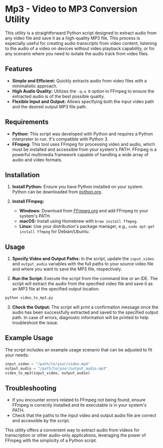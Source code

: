 # Mp3 - Video to MP3 Conversion Utility

This utility is a straightforward Python script designed to extract audio from any video file and save it as a high-quality MP3 file. This process is especially useful for creating audio transcripts from video content, listening to the audio of a video on devices without video playback capability, or for any scenario where you need to isolate the audio track from video files.

## Features

- **Simple and Efficient:** Quickly extracts audio from video files with a minimalistic approach.
- **High Audio Quality:** Utilizes the `-q:a 0` option in FFmpeg to ensure the extracted audio is of the best possible quality.
- **Flexible Input and Output:** Allows specifying both the input video path and the desired output MP3 file path.

## Requirements

- **Python:** This script was developed with Python and requires a Python interpreter to run. It's compatible with Python 3.
- **FFmpeg:** This tool uses FFmpeg for processing video and audio, which must be installed and accessible from your system's PATH. FFmpeg is a powerful multimedia framework capable of handling a wide array of audio and video formats.

## Installation

1. **Install Python:** Ensure you have Python installed on your system. Python can be downloaded from [python.org](https://www.python.org/downloads/).

2. **Install FFmpeg:** 
   - **Windows:** Download from [FFmpeg.org](https://ffmpeg.org/download.html) and add FFmpeg to your system's PATH.
   - **macOS:** Install using Homebrew with `brew install ffmpeg`.
   - **Linux:** Use your distribution's package manager, e.g., `sudo apt-get install ffmpeg` for Debian/Ubuntu.

## Usage

1. **Specify Video and Output Paths:** In the script, update the `input_video` and `output_audio` variables with the full paths to your source video file and where you want to save the MP3 file, respectively.

2. **Run the Script:** Execute the script from the command line or an IDE. The script will extract the audio from the specified video file and save it as an MP3 file at the specified output location.

```bash
python video_to_mp3.py
```

3. **Check the Output:** The script will print a confirmation message once the audio has been successfully extracted and saved to the specified output path. In case of errors, diagnostic information will be printed to help troubleshoot the issue.

## Example Usage

The script includes an example usage scenario that can be adjusted to fit your needs:

```python
input_video = "/path/to/your/video.mp4"
output_audio = "/path/to/your/output_audio.mp3"
video_to_mp3(input_video, output_audio)
```

## Troubleshooting

- If you encounter errors related to FFmpeg not being found, ensure FFmpeg is correctly installed and its executable is in your system's PATH.
- Check that the paths to the input video and output audio file are correct and accessible by the script.

This utility offers a convenient way to extract audio from videos for transcription or other audio-only applications, leveraging the power of FFmpeg with the simplicity of a Python script.